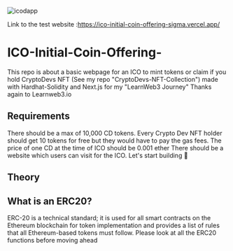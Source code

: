 ![icodapp](https://user-images.githubusercontent.com/77759462/163695918-0fa7cbdc-0f5b-4584-9dad-b4e64c3b29ae.png)

Link to the test website :https://ico-initial-coin-offering-sigma.vercel.app/

# ICO-Initial-Coin-Offering-
This repo is about a basic webpage for an ICO to mint tokens or claim if you hold CryptoDevs NFT (See my repo "CryptoDevs-NFT-Collection")  made with Hardhat-Solidity and Next.js for my "LearnWeb3 Journey" Thanks again to Learnweb3.io
## Requirements
There should be a max of 10,000 CD tokens.
Every Crypto Dev NFT holder should get 10 tokens for free but they would have to pay the gas fees.
The price of one CD at the time of ICO should be 0.001 ether
There should be a website which users can visit for the ICO.
Let's start building 🚀


## Theory
## What is an ERC20?
ERC-20 is a technical standard; it is used for all smart contracts on the Ethereum blockchain for token implementation and provides a list of rules that all Ethereum-based tokens must follow.
Please look at all the ERC20 functions before moving ahead
